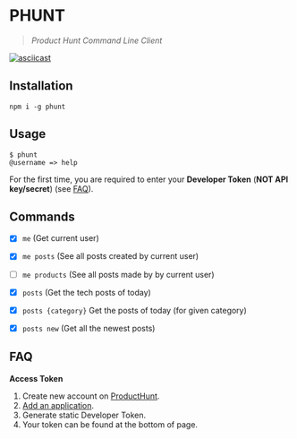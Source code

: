 # PHUNT

> *Product Hunt Command Line Client*

[![asciicast](https://asciinema.org/a/33953.png)](https://asciinema.org/a/33953)

## Installation

```cli
npm i -g phunt
```


## Usage

```cli
$ phunt
@username => help
```

For the first time, you are required to enter your **Developer Token** (**NOT API key/secret**) (see [FAQ](#faq)).

## Commands

- [x] `me` (Get current user)
- [x] `me posts` (See all posts created by current user)
- [ ] `me products` (See all posts made by by current user)
- [x] `posts` (Get the tech posts of today)
- [x] `posts {category}` Get the posts of today (for given category)
- [x] `posts new` (Get all the newest posts)


## FAQ

**Access Token**

1. Create new account on [ProductHunt](https://www.producthunt.com).
2. [Add an application](https://www.producthunt.com/v1/oauth/applications).
3. Generate static Developer Token.
4. Your token can be found at the bottom of page.
